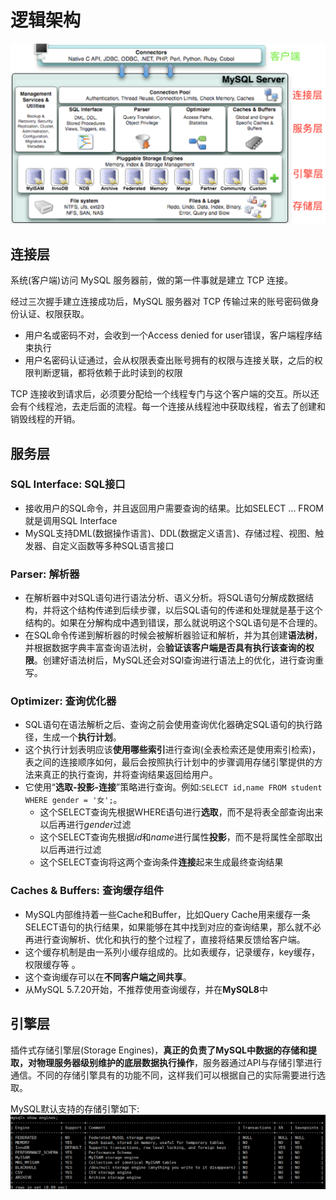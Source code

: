 # 逻辑架构
![逻辑架构+![逻辑架构+20231114155041](httpsraw.githubusercontent.comloli0conpicgomasterimages%E9%80%BB%E8%BE%91%E6%9E%B6%E6%9E%84%2B20231114155041.png%2B2023-11-14-15-50-42)](https://raw.githubusercontent.com/loli0con/picgo/master/images/%E9%80%BB%E8%BE%91%E6%9E%B6%E6%9E%84%2B!%5B%E9%80%BB%E8%BE%91%E6%9E%B6%E6%9E%84%2B20231114155041%5D(httpsraw.githubusercontent.comloli0conpicgomasterimages%25E9%2580%25BB%25E8%25BE%2591%25E6%259E%25B6%25E6%259E%2584%252B20231114155041.png%252B2023-11-14-15-50-42).png%2B2023-11-14-15-55-22)

## 连接层
系统(客户端)访问 MySQL 服务器前，做的第一件事就是建立 TCP 连接。

经过三次握手建立连接成功后，MySQL 服务器对 TCP 传输过来的账号密码做身份认证、权限获取。
* 用户名或密码不对，会收到一个Access denied for user错误，客户端程序结束执行
* 用户名密码认证通过，会从权限表查出账号拥有的权限与连接关联，之后的权限判断逻辑，都将依赖于此时读到的权限

TCP 连接收到请求后，必须要分配给一个线程专门与这个客户端的交互。所以还会有个线程池，去走后面的流程。每一个连接从线程池中获取线程，省去了创建和销毁线程的开销。

## 服务层

### SQL Interface: SQL接口
* 接收用户的SQL命令，并且返回用户需要查询的结果。比如SELECT ... FROM就是调用SQL Interface
* MySQL支持DML(数据操作语言)、DDL(数据定义语言)、存储过程、视图、触发器、自定义函数等多种SQL语言接口

### Parser: 解析器
* 在解析器中对SQL语句进行语法分析、语义分析。将SQL语句分解成数据结构，并将这个结构传递到后续步骤，以后SQL语句的传递和处理就是基于这个结构的。如果在分解构成中遇到错误，那么就说明这个SQL语句是不合理的。
* 在SQL命令传递到解析器的时候会被解析器验证和解析，并为其创建**语法树**，并根据数据字典丰富查询语法树，会**验证该客户端是否具有执行该查询的权限**。创建好语法树后，MySQL还会对SQl查询进行语法上的优化，进行查询重写。

### Optimizer: 查询优化器
* SQL语句在语法解析之后、查询之前会使用查询优化器确定SQL语句的执行路径，生成一个**执行计划**。
* 这个执行计划表明应该**使用哪些索引**进行查询(全表检索还是使用索引检索)，表之间的连接顺序如何，最后会按照执行计划中的步骤调用存储引擎提供的方法来真正的执行查询，并将查询结果返回给用户。
* 它使用“**选取-投影-连接**”策略进行查询。例如:`SELECT id,name FROM student WHERE gender = '女';`。
  * 这个SELECT查询先根据WHERE语句进行**选取**，而不是将表全部查询出来以后再进行*gender*过滤
  * 这个SELECT查询先根据*id*和*name*进行属性**投影**，而不是将属性全部取出以后再进行过滤
  * 这个SELECT查询将这两个查询条件**连接**起来生成最终查询结果

### Caches & Buffers: 查询缓存组件
* MySQL内部维持着一些Cache和Buffer，比如Query Cache用来缓存一条SELECT语句的执行结果，如果能够在其中找到对应的查询结果，那么就不必再进行查询解析、优化和执行的整个过程了，直接将结果反馈给客户端。
* 这个缓存机制是由一系列小缓存组成的。比如表缓存，记录缓存，key缓存，权限缓存等 。
* 这个查询缓存可以在**不同客户端之间共享**。
* 从MySQL 5.7.20开始，不推荐使用查询缓存，并在**MySQL8**中

## 引擎层
插件式存储引擎层(Storage Engines)，**真正的负责了MySQL中数据的存储和提取，对物理服务器级别维护的底层数据执行操作**，服务器通过API与存储引擎进行通信。不同的存储引擎具有的功能不同，这样我们可以根据自己的实际需要进行选取。

MySQL默认支持的存储引擎如下:
![逻辑架构+20231114161438](https://raw.githubusercontent.com/loli0con/picgo/master/images/%E9%80%BB%E8%BE%91%E6%9E%B6%E6%9E%84%2B20231114161438.png%2B2023-11-14-16-14-39)